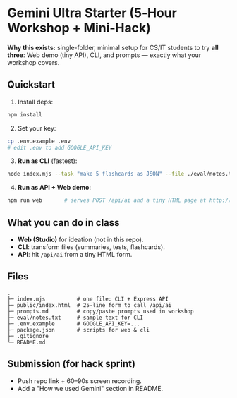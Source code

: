 # Gemini Ultra Starter (5‑Hour Workshop + Mini‑Hack)

**Why this exists:** single-folder, minimal setup for CS/IT students to try **all three**: Web demo (tiny API), CLI, and prompts — exactly what your workshop covers.

## Quickstart
1) Install deps:
```bash
npm install
```
2) Set your key:
```bash
cp .env.example .env
# edit .env to add GOOGLE_API_KEY
```
3) **Run as CLI** (fastest):
```bash
node index.mjs --task "make 5 flashcards as JSON" --file ./eval/notes.txt
```
4) **Run as API + Web demo**:
```bash
npm run web       # serves POST /api/ai and a tiny HTML page at http://localhost:5173
```

## What you can do in class
- **Web (Studio)** for ideation (not in this repo).
- **CLI**: transform files (summaries, tests, flashcards).
- **API**: hit `/api/ai` from a tiny HTML form.

## Files
```
.
├─ index.mjs          # one file: CLI + Express API
├─ public/index.html  # 25-line form to call /api/ai
├─ prompts.md         # copy/paste prompts used in workshop
├─ eval/notes.txt     # sample text for CLI
├─ .env.example       # GOOGLE_API_KEY=...
├─ package.json       # scripts for web & cli
├─ .gitignore
└─ README.md
```

## Submission (for hack sprint)
- Push repo link + 60–90s screen recording.
- Add a "How we used Gemini" section in README.
